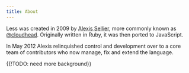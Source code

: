 ```yaml
---
title: About
---
```


Less was created in 2009 by <a href="https://github.com/cloudhead">Alexis Sellier</a>, more commonly known as <a href="https://twitter.com/cloudhead">@cloudhead</a>. Originally written in Ruby, it was then ported to JavaScript.

In May 2012 Alexis relinquished control and development over to a core team of contributors who now manage, fix and extend the language.

{{!TODO: need more background}}
